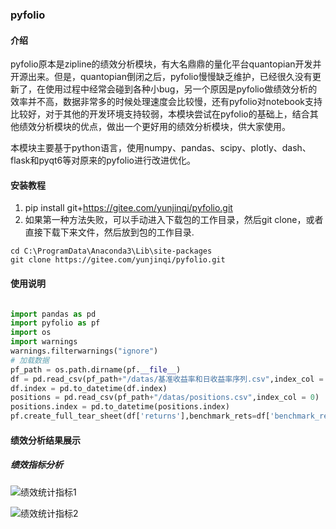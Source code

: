 ### pyfolio

#### 介绍

pyfolio原本是zipline的绩效分析模块，有大名鼎鼎的量化平台quantopian开发并开源出来。但是，quantopian倒闭之后，pyfolio慢慢缺乏维护，已经很久没有更新了，在使用过程中经常会碰到各种小bug，另一个原因是pyfolio做绩效分析的效率并不高，数据非常多的时候处理速度会比较慢，还有pyfolio对notebook支持比较好，对于其他的开发环境支持较弱，本模块尝试在pyfolio的基础上，结合其他绩效分析模块的优点，做出一个更好用的绩效分析模块，供大家使用。

本模块主要基于python语言，使用numpy、pandas、scipy、plotly、dash、flask和pyqt6等对原来的pyfolio进行改进优化。


#### 安装教程


1.  pip install git+https://gitee.com/yunjinqi/pyfolio.git
2.  如果第一种方法失败，可以手动进入下载包的工作目录，然后git clone，或者直接下载下来文件，然后放到包的工作目录.
```
cd C:\ProgramData\Anaconda3\Lib\site-packages
git clone https://gitee.com/yunjinqi/pyfolio.git
```


#### 使用说明

```python

import pandas as pd
import pyfolio as pf
import os
import warnings
warnings.filterwarnings("ignore")
# 加载数据
pf_path = os.path.dirname(pf.__file__)
df = pd.read_csv(pf_path+"/datas/基准收益率和日收益率序列.csv",index_col = 0)
df.index = pd.to_datetime(df.index)
positions = pd.read_csv(pf_path+"/datas/positions.csv",index_col = 0)
positions.index = pd.to_datetime(positions.index)
pf.create_full_tear_sheet(df['returns'],benchmark_rets=df['benchmark_rets'],positions= positions)

```

#### 绩效分析结果展示

##### 绩效指标分析

![绩效统计指标1](https://gitee.com/yunjinqi/pyfolio/blob/master/img/image-20211218133956274.png)

![绩效统计指标2](https://img-blog.csdnimg.cn/77c50796bc704f35935e8c8703935cac.png?x-oss-process=image/watermark,type_d3F5LXplbmhlaQ,shadow_50,text_Q1NETiBA5LqR6YeR5p2e,size_20,color_FFFFFF,t_70,g_se,x_16#pic_center)








